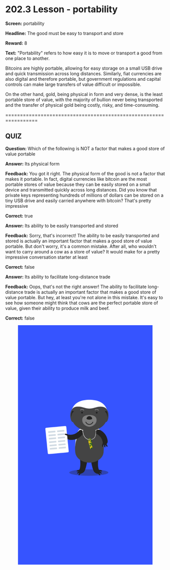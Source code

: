 # 202.3 Lesson - portability

**Screen:** portability

**Headline:** The good must be easy to transport and store

**Reward:** 8

**Text:** 
&quot;Portability&quot; refers to how easy it is to move or transport a good from one place to another.

Bitcoins are highly portable, allowing for easy storage on a small USB drive and quick transmission across long distances. Similarly, fiat currencies are also digital and therefore portable, but government regulations and capital controls can make large transfers of value difficult or impossible.

On the other hand, gold, being physical in form and very dense, is the least portable store of value, with the majority of bullion never being transported and the transfer of physical gold being costly, risky, and time-consuming.


=================================================================

## QUIZ

**Question:** Which of the following is NOT a factor that makes a good store of value portable


**Answer:** Its physical form

**Feedback:** You got it right. The physical form of the good is not a factor that makes it portable. In fact, digital currencies like bitcoin are the most portable stores of value because they can be easily stored on a small device and transmitted quickly across long distances. Did you know that private keys representing hundreds of millions of dollars can be stored on a tiny USB drive and easily carried anywhere with bitcoin? That&#x27;s pretty impressive

**Correct:** true

**Answer:** Its ability to be easily transported and stored

**Feedback:** Sorry, that&#x27;s incorrect! The ability to be easily transported and stored is actually an important factor that makes a good store of value portable. But don&#x27;t worry, it&#x27;s a common mistake. After all, who wouldn&#x27;t want to carry around a cow as a store of value? It would make for a pretty impressive conversation starter at least

**Correct:** false

**Answer:** Its ability to facilitate long-distance trade

**Feedback:** Oops, that&#x27;s not the right answer! The ability to facilitate long-distance trade is actually an important factor that makes a good store of value portable. But hey, at least you&#x27;re not alone in this mistake. It&#x27;s easy to see how someone might think that cows are the perfect portable store of value, given their ability to produce milk and beef.

**Correct:** false


<figure><img src="../.gitbook/assets/202-03.png" alt=""><figcaption></figcaption></figure>

